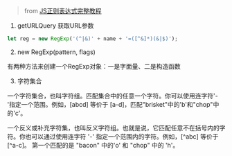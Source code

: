 
> from [JS正则表达式完整教程](https://juejin.im/post/5965943ff265da6c30653879#comment)


1. getURLQuery 获取URL参数

```javascript
let reg = new RegExp('(^|&)' + name + '=([^&]*)(&|$)');
```

2. new RegExp(pattern, flags) 

有两种方法来创建一个RegExp对象：一是字面量、二是构造函数

3. 字符集合

一个字符集合，也叫字符组。匹配集合中的任意一个字符。你可以使用连字符'-'指定一个范围。例如，[abcd] 等价于 [a-d]，匹配"brisket"中的'b'和"chop"中的'c'。

一个反义或补充字符集，也叫反义字符组。也就是说，它匹配任意不在括号内的字符。你也可以通过使用连字符 '-' 指定一个范围内的字符。例如，[^abc] 等价于 [^a-c]。 第一个匹配的是 "bacon" 中的'o' 和 "chop" 中的 'h'。



